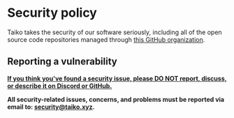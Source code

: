 # Security policy

Taiko takes the security of our software seriously, including all of the open source code repositories managed through [this GitHub organization](https://github.com/taikoxyz).

## Reporting a vulnerability

<ins>**If you think you've found a security issue, please DO NOT report, discuss, or describe it on Discord or GitHub.**<ins>

**All security-related issues, concerns, and problems must be reported via email to: security@taiko.xyz.**
